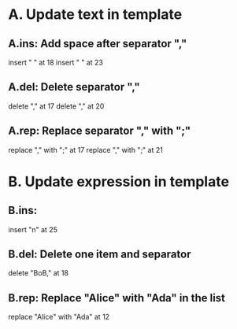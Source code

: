 # A. Update text in template
## A.ins: Add space after separator ","
insert " " at 18
insert " " at 23

## A.del: Delete separator ","
delete "," at 17
delete "," at 20

## A.rep: Replace separator "," with ";"
replace "," with ";" at 17
replace "," with ";" at 21

# B. Update expression in template
## B.ins:
insert "n" at 25

## B.del: Delete one item and separator  
delete "BoB," at 18

## B.rep: Replace "Alice" with "Ada" in the list
replace "Alice" with "Ada" at 12

